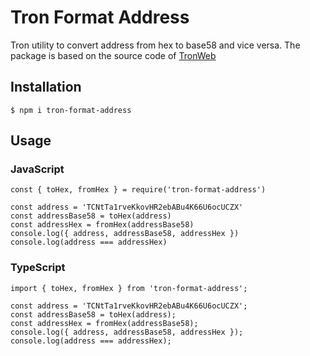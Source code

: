 # Tron Format Address

Tron utility to convert address from hex to base58 and vice versa. The package is based on the source code of [TronWeb](https://github.com/TRON-US/tronweb)

## Installation

`$ npm i tron-format-address`

## Usage

### JavaScript

```
const { toHex, fromHex } = require('tron-format-address')

const address = 'TCNtTa1rveKkovHR2ebABu4K66U6ocUCZX'
const addressBase58 = toHex(address)
const addressHex = fromHex(addressBase58)
console.log({ address, addressBase58, addressHex })
console.log(address === addressHex)
```

### TypeScript

```
import { toHex, fromHex } from 'tron-format-address';

const address = 'TCNtTa1rveKkovHR2ebABu4K66U6ocUCZX';
const addressBase58 = toHex(address);
const addressHex = fromHex(addressBase58);
console.log({ address, addressBase58, addressHex });
console.log(address === addressHex);
```
